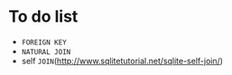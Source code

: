 # To do list
* `FOREIGN KEY`
* `NATURAL JOIN`
* self `JOIN`(http://www.sqlitetutorial.net/sqlite-self-join/)
